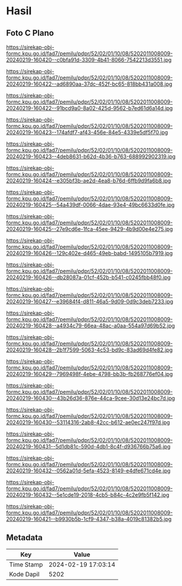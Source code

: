 # Hasil

## Foto C Plano

https://sirekap-obj-formc.kpu.go.id/fad7/pemilu/pdpr/52/02/01/10/08/5202011008009-20240219-160420--c0bfa91d-3309-4b41-8066-7542213d3551.jpg

https://sirekap-obj-formc.kpu.go.id/fad7/pemilu/pdpr/52/02/01/10/08/5202011008009-20240219-160422--ad6890aa-37dc-452f-bc65-818bb431a008.jpg

https://sirekap-obj-formc.kpu.go.id/fad7/pemilu/pdpr/52/02/01/10/08/5202011008009-20240219-160422--91bcd9a0-8a02-425d-9562-b7ed61d6a14d.jpg

https://sirekap-obj-formc.kpu.go.id/fad7/pemilu/pdpr/52/02/01/10/08/5202011008009-20240219-160423--174afdf7-af43-456e-84e5-4339e5df5f70.jpg

https://sirekap-obj-formc.kpu.go.id/fad7/pemilu/pdpr/52/02/01/10/08/5202011008009-20240219-160423--4deb8631-b62d-4b36-b763-688992902319.jpg

https://sirekap-obj-formc.kpu.go.id/fad7/pemilu/pdpr/52/02/01/10/08/5202011008009-20240219-160424--e305bf3b-ae2d-4ea8-b76d-6ffb9d9fa6b8.jpg

https://sirekap-obj-formc.kpu.go.id/fad7/pemilu/pdpr/52/02/01/10/08/5202011008009-20240219-160425--54a439df-0066-4dae-93e4-49bc6633d0fe.jpg

https://sirekap-obj-formc.kpu.go.id/fad7/pemilu/pdpr/52/02/01/10/08/5202011008009-20240219-160425--27e9cd6e-1fca-45ee-9429-4b9d00e4e275.jpg

https://sirekap-obj-formc.kpu.go.id/fad7/pemilu/pdpr/52/02/01/10/08/5202011008009-20240219-160426--129c402e-d465-49eb-babd-1495105b7919.jpg

https://sirekap-obj-formc.kpu.go.id/fad7/pemilu/pdpr/52/02/01/10/08/5202011008009-20240219-160426--db28087a-01cf-452b-b541-c0245fbb48f0.jpg

https://sirekap-obj-formc.kpu.go.id/fad7/pemilu/pdpr/52/02/01/10/08/5202011008009-20240219-160427--e39684f4-d811-46a5-9d09-0d9c3deb7233.jpg

https://sirekap-obj-formc.kpu.go.id/fad7/pemilu/pdpr/52/02/01/10/08/5202011008009-20240219-160428--a4934c79-66ea-48ac-a0aa-554a97d69b52.jpg

https://sirekap-obj-formc.kpu.go.id/fad7/pemilu/pdpr/52/02/01/10/08/5202011008009-20240219-160428--2b1f7599-5063-4c53-bd9c-83ad69d4fe82.jpg

https://sirekap-obj-formc.kpu.go.id/fad7/pemilu/pdpr/52/02/01/10/08/5202011008009-20240219-160429--7969498f-4ebe-4798-bb3b-fb268776ef04.jpg

https://sirekap-obj-formc.kpu.go.id/fad7/pemilu/pdpr/52/02/01/10/08/5202011008009-20240219-160430--43b26d36-876e-44ca-9cee-30d13e24bc7d.jpg

https://sirekap-obj-formc.kpu.go.id/fad7/pemilu/pdpr/52/02/01/10/08/5202011008009-20240219-160430--53114316-2ab8-42cc-b612-ae0ec247f97d.jpg

https://sirekap-obj-formc.kpu.go.id/fad7/pemilu/pdpr/52/02/01/10/08/5202011008009-20240219-160431--5d1db81c-590d-4db1-8c4f-d936766b75a6.jpg

https://sirekap-obj-formc.kpu.go.id/fad7/pemilu/pdpr/52/02/01/10/08/5202011008009-20240219-160432--0562a01d-5efa-4523-8149-e4dfe671cd4e.jpg

https://sirekap-obj-formc.kpu.go.id/fad7/pemilu/pdpr/52/02/01/10/08/5202011008009-20240219-160432--5e1cde19-2018-4cb5-b84c-4c2e9fb5f142.jpg

https://sirekap-obj-formc.kpu.go.id/fad7/pemilu/pdpr/52/02/01/10/08/5202011008009-20240219-160421--b9930b5b-1cf9-4347-b38a-4019c81382b5.jpg


## Metadata

| Key        | Value               |
| ---------- | ------------------- |
| Time Stamp | 2024-02-19 17:03:14 |
| Kode Dapil | 5202                |



